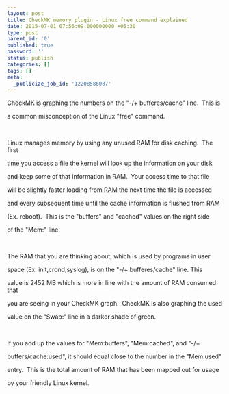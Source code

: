 ```yaml
---
layout: post
title: CheckMK memory plugin - Linux free command explained
date: 2015-07-01 07:56:09.000000000 +05:30
type: post
parent_id: '0'
published: true
password: ''
status: publish
categories: []
tags: []
meta:
  _publicize_job_id: '12208586087'
---
```

<p>CheckMK is graphing the numbers on the "-/+ bufferes/cache" line.  This is</p>
<p>a common misconception of the Linux "free" command.</p>
<p>&nbsp;</p>
<p>Linux manages memory by using any unused RAM for disk caching.  The first</p>
<p>time you access a file the kernel will look up the information on your disk</p>
<p>and keep some of that information in RAM.  Your access time to that file</p>
<p>will be slightly faster loading from RAM the next time the file is accessed</p>
<p>and every subsequent time until the cache information is flushed from RAM</p>
<p>(Ex. reboot).  This is the "buffers" and "cached" values on the right side</p>
<p>of the "Mem:" line.</p>
<p>&nbsp;</p>
<p>The RAM that you are thinking about, which is used by programs in user</p>
<p>space (Ex. init,crond,syslog), is on the "-/+ bufferes/cache" line. This</p>
<p>value is 2452 MB which is more in line with the amount of RAM consumed that</p>
<p>you are seeing in your CheckMK graph.  CheckMK is also graphing the used</p>
<p>value on the "Swap:" line in a darker shade of green.</p>
<p>&nbsp;</p>
<p>If you add up the values for "Mem:buffers", "Mem:cached", and "-/+</p>
<p>buffers/cache:used", it should equal close to the number in the "Mem:used"</p>
<p>entry.  This is the total amount of RAM that has been mapped out for usage</p>
<p>by your friendly Linux kernel.</p>
<p>&nbsp;</p>
